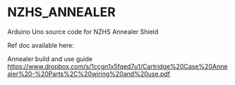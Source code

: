 # NZHS_ANNEALER
Arduino Uno source code for NZHS Annealer Shield

Ref doc available here:

Annealer build and use guide
https://www.dropbox.com/s/1ccgn1x5fqed7u1/Cartridge%20Case%20Annealer%20-%20Parts%2C%20wiring%20and%20use.pdf
